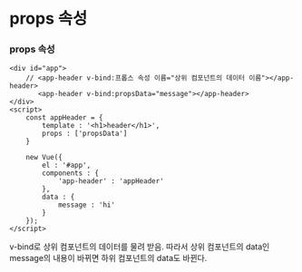 # props 속성

### props 속성

    <div id="app">
        // <app-header v-bind:프롭스 속성 이름="상위 컴포넌트의 데이터 이름"></app-header>
           <app-header v-bind:propsData="message"></app-header>
    </div>
    <script>
        const appHeader = {
            template : '<h1>header</h1>',
            props : ['propsData']
        }

        new Vue({
            el : '#app',
            components : {
                'app-header' : 'appHeader'
            },
            data : {
                message : 'hi'
            }
        });
    </script>
    
 v-bind로 상위 컴포넌트의 데이터를 물려 받음.
 따라서 상위 컴포넌트의 data인 message의 내용이 바뀌면 하위 컴포넌트의 data도 바뀐다.







